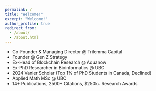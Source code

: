 ```yaml
---
permalink: /
title: "Welcome!"
excerpt: "Welcome!"
author_profile: true
redirect_from: 
  - /about/
  - /about.html
---
```


- Co-Founder & Managing Director @ Trilemma Capital
- Founder @ Gen Z Strategy
- Ex-Head of Blockchain Research @ Aquanow
- Ex-PhD Researcher in Bioinformatics @ UBC
- 2024 Vanier Scholar (Top 1% of PhD Students in Canada, Declined)
- Applied Math MSc @ UBC
- 14+ Publications, 2500+ Citations, $250k+ Research Awards
